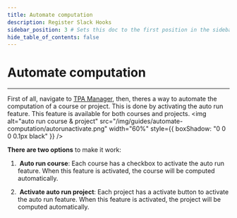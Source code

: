 ```yaml
---
title: Automate computation 
description: Register Slack Hooks
sidebar_position: 3 # Sets this doc to the first position in the sidebar
hide_table_of_contents: false
---
```


# Automate computation 
---
First of all, navigate to [TPA Manager](development/bluejay-only-services/tpa-manager.md), then, theres a way to automate the computation of a course or project. This is done by activating the auto run feature. This feature is available for both courses and projects.
<img alt="auto run course & project" src="/img/guides/automate-computation/autorunactivate.png" width="60%" style={{ boxShadow: "0 0 0 0.1px black" }} />
&nbsp;

**There are two options** to make it work:
1.  **Auto run course**: Each course has a checkbox to activate the auto run feature. When this feature is activated, the course will be computed automatically.

2.  **Activate auto run project**: Each project has a activate button to activate the auto run feature. When this feature is activated, the project will be computed automatically. 


   
      



